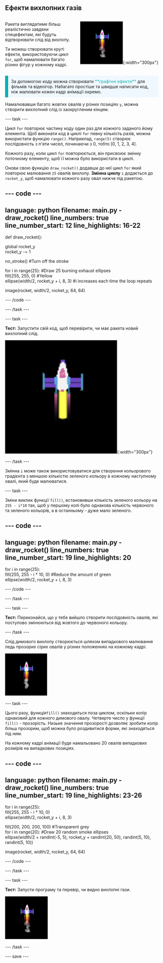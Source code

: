 ## Ефекти вихлопних газів

<div style="display: flex; flex-wrap: wrap">
<div style="flex-basis: 200px; flex-grow: 1; margin-right: 15px;">

Ракета виглядатиме більш реалістично завдяки спецефектам, які будуть відтворювати слід від вихлопу. 

Ти можеш створювати круті ефекти, використовуючи цикл `for`, щоб намалювати багато різних фігур у кожному кадрі.

</div>
<div>

![Ракета посередині шляху зі слідом вихлопних газів.](images/flying_rocket.gif){:width="300px"}

</div>
</div>

<p style="border-left: solid; border-width:10px; border-color: #0faeb0; background-color: aliceblue; padding: 10px;">
За допомогою коду можна створювати <span style="color: #0faeb0">**графічні ефекти**</span> для фільмів та відеоігор. Набагато простіше та швидше написати код, ніж малювати кожен кадр анімації окремо. </p>

Намалювавши багато жовтих овалів у різних позиціях `y`, можна створити вихлопний слід із заокругленим кінцем.

--- task ---

Цикл `for` повторює частину коду один раз для кожного заданого йому елемента. Щоб виконати код в циклі `for` певну кількість разів, можна використати функцію `range()`. Наприклад, `range(5)` створює послідовність з п'яти чисел, починаючи з 0, тобто [0, 1, 2, 3, 4].

Кожного разу, коли цикл `for` повторюється, він присвоює змінну поточному елементу, щоб її можна було використати в циклі.

Онови свою функцію `draw_rocket()` додавши до неї цикл `for` який повторює малювання `25` овалів вихлопу. **Змінна циклу** `i` додається до `rocket_y`, щоб намалювати кожного разу овал нижче під ракетою.

--- code ---
---
language: python filename: main.py - draw_rocket() line_numbers: true line_number_start: 12
line_highlights: 16-22
---

def draw_rocket():

  global rocket_y   
rocket_y -= 1

  no_stroke() #Turn off the stroke

  for i in range(25): #Draw 25 burning exhaust ellipses   
fill(255, 255, 0) #Yellow   
ellipse(width/2, rocket_y + i, 8, 3) #i increases each time the loop repeats

  image(rocket, width/2, rocket_y, 64, 64)


--- /code ---

--- /task ---

--- task ---

**Тест:** Запустити свій код, щоб перевірити, чи має ракета новий вихлопний слід.

![Крупний план ракети зі слідом від вихлопу.](images/rocket_exhaust.png){:width="300px"}

--- /task ---

Змінна `i` може також використовуватися для створення кольорового градієнта з меншою кількістю зеленого кольору в кожному наступному овалі, який буде малюватися.

--- task ---

Зміни виклик функції `fill()`, встановивши кількість зеленого кольору на `255 - i*10` так, щоб у першому колі було однакова кількість червоного та зеленого кольорів, а в останньому - дуже мало зеленого.

--- code ---
---
language: python filename: main.py - draw_rocket() line_numbers: true line_number_start: 19
line_highlights: 20
---

  for i in range(25):   
fill(255, 255 - i * 10, 0) #Reduce the amount of green    
ellipse(width/2, rocket_y + i, 8, 3)

--- /code ---

--- /task ---

--- task ---

**Тест:** Переконайся, що у тебе вийшло створити послідовність овалів, які поступово змінюються від жовтого до червоного кольору.

--- /task ---

Слід димового вихлопу створюється шляхом випадкового малювання ледь прозорих сірих овалів у різних положеннях на кожному кадрі.

![Повільна анімація ефекту диму.](images/rocket_smoke.gif)

--- task ---

Цього разу, функція`fill()` знаходиться поза циклом, оскільки колір однаковий для кожного димового овалу. Четверте число у функції `fill()` - прозорість. Низьке значення прозорості дозволяє зробити колір більш прозорим, щоб можна було роздивитися форми, які знаходяться під ним.

На кожному кадрі анімації буде намальовано 20 овалів випадкових розмірів на випадкових позиціях.

--- code ---
---
language: python filename: main.py - draw_rocket() line_numbers: true line_number_start: 19
line_highlights: 23-26
---

  for i in range(25):  
fill(255, 255 - i * 10, 0)   
ellipse(width/2, rocket_y + i, 8, 3)

  fill(200, 200, 200, 100) #Transparent grey   
for i in range(20): #Draw 20 random smoke ellipses    
ellipse(width/2 + randint(-5, 5), rocket_y + randint(20, 50), randint(5, 10), randint(5, 10))

  image(rocket, width/2, rocket_y, 64, 64)

--- /code ---

--- /task ---

--- task ---

**Тест:** Запусти програму та перевір, чи видно вихлопні гази.

![Крупний план ракети та вихлопного сліду з додаванням диму.](images/rocket_exhaust_circles.gif)

--- /task ---

--- save ---
